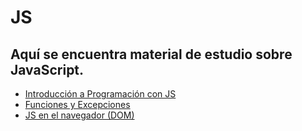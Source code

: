 # JS

## Aquí se encuentra material de estudio sobre JavaScript.

- [Introducción a Programación con JS](https://github.com/DanielPulidoE/Practicas_JavaScript/blob/main/Material/1.-intro.js)
- [Funciones y Excepciones]()
- [JS en el navegador (DOM)]()
